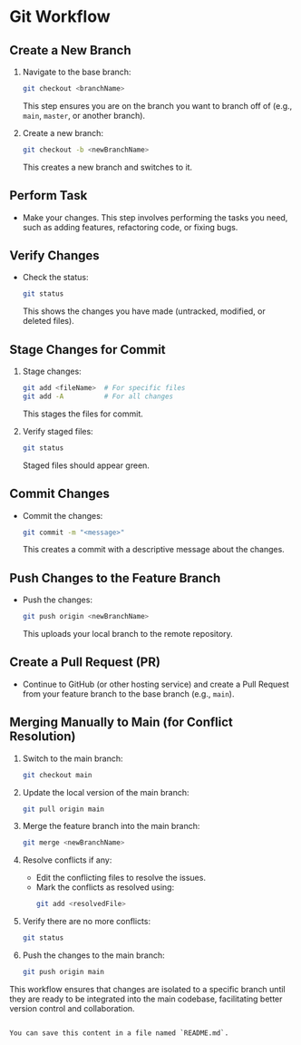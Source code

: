 # Git Workflow

## Create a New Branch

1. Navigate to the base branch:
    ```sh
    git checkout <branchName>
    ```
    This step ensures you are on the branch you want to branch off of (e.g., `main`, `master`, or another branch).

2. Create a new branch:
    ```sh
    git checkout -b <newBranchName>
    ```
    This creates a new branch and switches to it.

## Perform Task

- Make your changes. This step involves performing the tasks you need, such as adding features, refactoring code, or fixing bugs.

## Verify Changes

- Check the status:
    ```sh
    git status
    ```
    This shows the changes you have made (untracked, modified, or deleted files).

## Stage Changes for Commit

1. Stage changes:
    ```sh
    git add <fileName>  # For specific files
    git add -A          # For all changes
    ```
    This stages the files for commit.

2. Verify staged files:
    ```sh
    git status
    ```
    Staged files should appear green.

## Commit Changes

- Commit the changes:
    ```sh
    git commit -m "<message>"
    ```
    This creates a commit with a descriptive message about the changes.

## Push Changes to the Feature Branch

- Push the changes:
    ```sh
    git push origin <newBranchName>
    ```
    This uploads your local branch to the remote repository.

## Create a Pull Request (PR)

- Continue to GitHub (or other hosting service) and create a Pull Request from your feature branch to the base branch (e.g., `main`).

## Merging Manually to Main (for Conflict Resolution)

1. Switch to the main branch:
    ```sh
    git checkout main
    ```

2. Update the local version of the main branch:
    ```sh
    git pull origin main
    ```

3. Merge the feature branch into the main branch:
    ```sh
    git merge <newBranchName>
    ```

4. Resolve conflicts if any:
    - Edit the conflicting files to resolve the issues.
    - Mark the conflicts as resolved using:
      ```sh
      git add <resolvedFile>
      ```

5. Verify there are no more conflicts:
    ```sh
    git status
    ```

6. Push the changes to the main branch:
    ```sh
    git push origin main
    ```

This workflow ensures that changes are isolated to a specific branch until they are ready to be integrated into the main codebase, facilitating better version control and collaboration.
```

You can save this content in a file named `README.md`.
